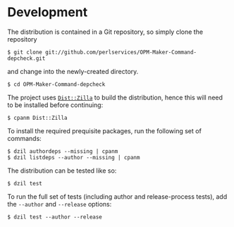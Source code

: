 
# Development

The distribution is contained in a Git repository, so simply clone the
repository

```
$ git clone git://github.com/perlservices/OPM-Maker-Command-depcheck.git
```

and change into the newly-created directory.

```
$ cd OPM-Maker-Command-depcheck
```

The project uses [`Dist::Zilla`](https://metacpan.org/pod/Dist::Zilla) to
build the distribution, hence this will need to be installed before
continuing:

```
$ cpanm Dist::Zilla
```

To install the required prequisite packages, run the following set of
commands:

```
$ dzil authordeps --missing | cpanm
$ dzil listdeps --author --missing | cpanm
```

The distribution can be tested like so:

```
$ dzil test
```

To run the full set of tests (including author and release-process tests),
add the `--author` and `--release` options:

```
$ dzil test --author --release
```
